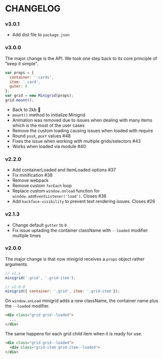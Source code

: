 # CHANGELOG

### v3.0.1

- Add dist file to `package.json`

### v3.0.0

The major change is the API. We took one step back to its core principle of "keep it simple".

```js
var props = {
  container: '.cards',
  item: '.card',
  guter: 8
};
var grid = new Minigrid(props);
grid.mount();
```

- Back to 2kb 🎉
- `mount()` method to initialize Minigrid
- Animation was removed due to issues when dealing with many items which is the most of the user cases
- Remove the custom loading causing issues when loaded with require
- Round `posX`, `poxY` values #48
- Fixes the issue when working with multiple grids/selectors #43
- Works when loaded via module #40

### v2.2.0

- Add containerLoaded and itemLoaded options #37
- Fix minification #38
- Remove webpack
- Remove custom `forEach` loop
- Replace custom `window.onload` function for `window.addEventListener('load')`. Closes #36
- Add `backface-visibility` to prevent text rendering issues. Closes #26

### v2.1.3

- Change default `gutter` to `0`
- Fix issue uptading the container className with `--loaded` modifier multiple times

### v2.0.0

The major change is that now minigrid receives a `props` object rather arguments.

```js
// v1.x
minigrid('.grid', '.grid-item');

// v2.0.0
minigrid({ container: '.grid', item: '.grid-item'});
```

On `window.onLoad` minigrid adds a new className, the container name plus the `--loaded` modifier.

```html
<div class="grid grid--loaded">
  ...
</div>
```

The same happens for each grid child item when it is ready for use.

```html
<div class="grid grid--loaded">
  <div class="grid-item grid-item--loaded">
</div>
```
